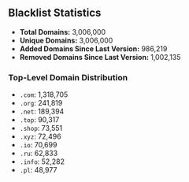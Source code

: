 ## Blacklist Statistics

- **Total Domains:** 3,006,000
- **Unique Domains:** 3,006,000
- **Added Domains Since Last Version:** 986,219
- **Removed Domains Since Last Version:** 1,002,135

### Top-Level Domain Distribution

-  `.com`: 1,318,705
-  `.org`: 241,819
-  `.net`: 189,394
-  `.top`: 90,317
-  `.shop`: 73,551
-  `.xyz`: 72,496
-  `.io`: 70,699
-  `.ru`: 62,833
-  `.info`: 52,282
-  `.pl`: 48,977

